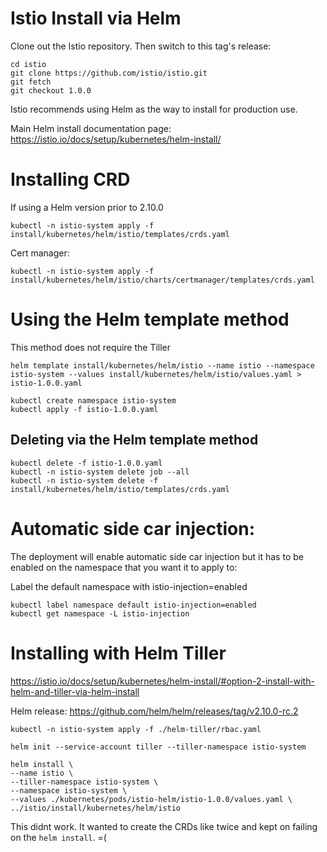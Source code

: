 Istio Install via Helm
========================

Clone out the Istio repository.  Then switch to this tag's release:

```
cd istio
git clone https://github.com/istio/istio.git
git fetch
git checkout 1.0.0
```

Istio recommends using Helm as the way to install for production use.

Main Helm install documentation page: https://istio.io/docs/setup/kubernetes/helm-install/


# Installing CRD

If using a Helm version prior to 2.10.0
```
kubectl -n istio-system apply -f install/kubernetes/helm/istio/templates/crds.yaml
```

Cert manager:
```
kubectl -n istio-system apply -f install/kubernetes/helm/istio/charts/certmanager/templates/crds.yaml
```

# Using the Helm template method
This method does not require the Tiller

```
helm template install/kubernetes/helm/istio --name istio --namespace istio-system --values install/kubernetes/helm/istio/values.yaml > istio-1.0.0.yaml

kubectl create namespace istio-system
kubectl apply -f istio-1.0.0.yaml
```

## Deleting via the Helm template method

```
kubectl delete -f istio-1.0.0.yaml
kubectl -n istio-system delete job --all
kubectl -n istio-system delete -f install/kubernetes/helm/istio/templates/crds.yaml
```

# Automatic side car injection:
The deployment will enable automatic side car injection but it has to be enabled
on the namespace that you want it to apply to:

Label the default namespace with istio-injection=enabled

```
kubectl label namespace default istio-injection=enabled
kubectl get namespace -L istio-injection
```


# Installing with Helm Tiller

https://istio.io/docs/setup/kubernetes/helm-install/#option-2-install-with-helm-and-tiller-via-helm-install

Helm release: https://github.com/helm/helm/releases/tag/v2.10.0-rc.2


```
kubectl -n istio-system apply -f ./helm-tiller/rbac.yaml

helm init --service-account tiller --tiller-namespace istio-system

helm install \
--name istio \
--tiller-namespace istio-system \
--namespace istio-system \
--values ./kubernetes/pods/istio-helm/istio-1.0.0/values.yaml \
../istio/install/kubernetes/helm/istio
```

This didnt work.  It wanted to create the CRDs like twice and kept on failing on the `helm install`. =(
